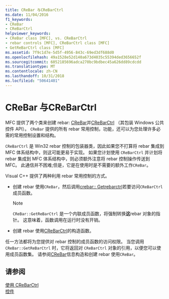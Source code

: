 ```yaml
---
title: CReBar 与CReBarCtrl
ms.date: 11/04/2016
f1_keywords:
- CReBar
- CReBarCtrl
helpviewer_keywords:
- CReBar class [MFC], vs. CReBarCtrl
- rebar controls [MFC], CReBarCtrl class [MFC]
- GetReBarCtrl class [MFC]
ms.assetid: 7f9c1d7e-5d5f-4956-843c-69ed3df688d0
ms.openlocfilehash: 49a1528e52d140a673d4035c55394ded3656652f
ms.sourcegitcommit: 6052185696adca270bc9bdbec45a626dd89cdcdd
ms.translationtype: MT
ms.contentlocale: zh-CN
ms.lasthandoff: 10/31/2018
ms.locfileid: "50641401"
---
```

# <a name="crebar-vs-crebarctrl"></a>CReBar 与CReBarCtrl

MFC 提供了两个类来创建 rebar: [CReBar](../mfc/reference/crebar-class.md)并[CReBarCtrl](../mfc/reference/crebarctrl-class.md) （其包装 Windows 公共控件 API）。 `CReBar` 提供的所有 rebar 常用控制，功能，还可以为您处理许多必需的常用控制设置和结构。

`CReBarCtrl` 是 Win32 rebar 控制的包装器类，因此如果您不打算将 rebar 集成到 MFC 体系结构中，则这可能更易于实现。 如果您计划使用 `CReBarCtrl` 并计划将 rebar 集成到 MFC 体系结构中，则必须额外注意将 rebar 控制操作传送到 MFC。 此通信并不困难;但是，它是在使用时是不需要的额外工作`CReBar`。

Visual C++ 提供了两种利用 rebar 常用控制的方式。

- 创建 rebar 使用`CReBar`，然后调用[crebar:: Getrebarctrl](../mfc/reference/crebar-class.md#getrebarctrl)若要访问`CReBarCtrl`成员函数。

    > [!NOTE]
    >  `CReBar::GetReBarCtrl` 是一个内联成员函数，将强制转换**这**rebar 对象的指针。 这意味着，函数调用在运行时没有开销。

- 创建 rebar 使用[CReBarCtrl](../mfc/reference/crebarctrl-class.md)的构造函数。

任一方法都将为您提供对 rebar 控制的成员函数的访问权限。 当您调用 `CReBar::GetReBarCtrl` 时，它将返回对 `CReBarCtrl` 对象的引用，以便您可以使用成员函数集。 请参阅[CReBar](../mfc/reference/crebar-class.md)信息构造和创建 rebar 使用`CReBar`。

## <a name="see-also"></a>请参阅

[使用 CReBarCtrl](../mfc/using-crebarctrl.md)<br/>
[控件](../mfc/controls-mfc.md)

